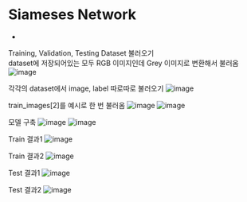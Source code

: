 # Siameses Network

-

Training, Validation, Testing Dataset 불러오기<br>
dataset에 저장되어있는 모두 RGB 이미지인데 Grey 이미지로 변환해서 불러옴
![image](https://user-images.githubusercontent.com/79328858/186544533-065cba18-5dec-4f78-8717-3c853d42499b.png)

각각의 dataset에서 image, label 따로따로 불러오기
![image](https://user-images.githubusercontent.com/79328858/186544603-21febf2f-80df-4acb-a045-53f7f7df1372.png)

train_images[2]를 예시로 한 번 불러옴
![image](https://user-images.githubusercontent.com/79328858/186544876-572b63ac-a124-41e5-a3e7-e8a70e2603d1.png)
![image](https://user-images.githubusercontent.com/79328858/186544939-cdab643d-1c97-4170-8632-cfb8d7ac9444.png)

모델 구축
![image](https://user-images.githubusercontent.com/79328858/186544987-89a09126-a3de-43fe-b4e5-436ae7ee59cb.png)
![image](https://user-images.githubusercontent.com/79328858/186545015-ad959a2f-cfaa-471f-a2d7-0629979e4826.png)


Train 결과1
![image](https://user-images.githubusercontent.com/79328858/186543701-3fdfe7bd-adb1-4c3a-813d-df6ebe7693d0.png)

Train 결과2
![image](https://user-images.githubusercontent.com/79328858/186544400-b456e6e7-f540-48f3-8e87-0d2f62ff1e4b.png)


Test 결과1
![image](https://user-images.githubusercontent.com/79328858/186543713-f16ce168-d3ec-4fb0-9a4c-ff46e5d14fb7.png)

Test 결과2
![image](https://user-images.githubusercontent.com/79328858/186544444-7a1a67de-822d-4534-b83b-0720d72a0119.png)
